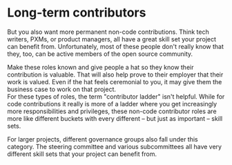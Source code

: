 # Long-term contributors

But you also want more permanent non-code contributions. Think tech writers, PXMs, or product managers, all have a great skill set your project can benefit from. Unfortunately, most of these people don't really know that they, too, can be active members of the open source community.  

Make these roles known and give people a hat so they know their contribution is valuable. That will also help prove to their employer that their work is valued. Even if the hat feels ceremonial to you, it may give them the business case to work on that project.  
For these types of roles, the term "contributor ladder" isn't helpful. While for code contributions it really is more of a ladder where you get increasingly more responsibilities and privileges, these non-code contributor roles are more like different buckets with every different – but just as important – skill sets.  

For larger projects, different governance groups also fall under this category. The steering committee and various subcommittees all have very different skill sets that your project can benefit from.  